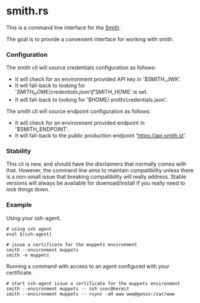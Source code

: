 # smith.rs

This is a command line interface for the [Smith](https://smith.st).

The goal is to provide a convenient interface for working with smith.

### Configuration

The smith cli will source credentials configuration as follows:
 - It will check for an environment provided API key in '$SMITH_JWK'.
 - It will fall-back to looking for '$SMITH_HOME/credentials.json' if '$SMITH_HOME' is set.
 - It will fall-back to looking for '$HOME/.smith/credentials.json'.

The smith cli will source endpoint configuration as follows:
 - It will check for an environment provided endpoint in '$SMITH_ENDPOINT'.
 - It will fall-back to the public production endpoint 'https://api.smith.st'.


### Stability

This cli is new, and should have the disclaimers that normally comes
with that. However, the command line aims to maintain compatibility
unless there is a non-small issue that breaking compatibility will
really address. Stable versions will always be available for
downoad/install if you really need to lock things down.


### Example

Using your ssh-agent.
```
# using ssh agent
eval $(ssh-agent)

# issue a certificate for the muppets environment
smith --environment muppets
smith -e muppets
```

Running a command with access to an agent configured with your certificate.
```
# start ssh-agent issue a certificate for the muppets environment
smith --environment muppets -- ssh user@kermit
smith --environment muppets -- rsync -aH www www@gonzo:/var/www
```
